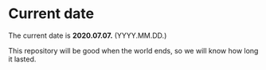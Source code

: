 # Current date

The current date is **2020.07.07.** (YYYY.MM.DD.)

This repository will be good when the world ends, so we will know how long it lasted.